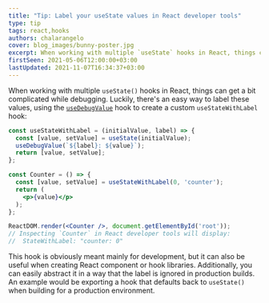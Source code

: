 ```yaml
---
title: "Tip: Label your useState values in React developer tools"
type: tip
tags: react,hooks
authors: chalarangelo
cover: blog_images/bunny-poster.jpg
excerpt: When working with multiple `useState` hooks in React, things can get a bit complicated while debugging. Luckily, there's an easy way to label these values.
firstSeen: 2021-05-06T12:00:00+03:00
lastUpdated: 2021-11-07T16:34:37+03:00
---
```


When working with multiple `useState()` hooks in React, things can get a bit complicated while debugging. Luckily, there's an easy way to label these values, using the [`useDebugValue`](https://reactjs.org/docs/hooks-reference.html#usedebugvalue) hook to create a custom `useStateWithLabel` hook:

```jsx
const useStateWithLabel = (initialValue, label) => {
  const [value, setValue] = useState(initialValue);
  useDebugValue(`${label}: ${value}`);
  return [value, setValue];
};

const Counter = () => {
  const [value, setValue] = useStateWithLabel(0, 'counter');
  return (
    <p>{value}</p>
  );
};

ReactDOM.render(<Counter />, document.getElementById('root'));
// Inspecting `Counter` in React developer tools will display:
//  StateWithLabel: "counter: 0"
```

This hook is obviously meant mainly for development, but it can also be useful when creating React component or hook libraries. Additionally, you can easily abstract it in a way that the label is ignored in production builds. An example would be exporting a hook that defaults back to `useState()` when building for a production environment.
